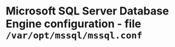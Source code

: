 Microsoft SQL Server Database Engine configuration - file ``/var/opt/mssql/mssql.conf``
=======================================================================================